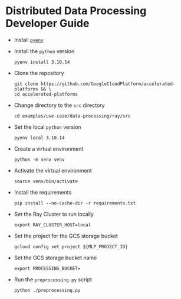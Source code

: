 # Distributed Data Processing Developer Guide

- Install [`pyenv`](https://github.com/pyenv/pyenv?tab=readme-ov-file#installation)

- Install the `python` version

  ```
  pyenv install 3.10.14
  ```

- Clone the repository

  ```
  git clone https://github.com/GoogleCloudPlatform/accelerated-platforms && \
  cd accelerated-platforms
  ```

- Change directory to the `src` directory

  ```
  cd examples/use-case/data-processing/ray/src
  ```

- Set the local `python` version

  ```
  pyenv local 3.10.14
  ```

- Create a virtual environment

  ```
  python -m venv venv
  ```

- Activate the virtual environment

  ```
  source venv/bin/activate
  ```

- Install the requirements

  ```
  pip install --no-cache-dir -r requirements.txt
  ```

- Set the Ray Cluster to run locally

  ```
  export RAY_CLUSTER_HOST=local
  ```

- Set the project for the GCS storage bucket

  ```
  gcloud config set project ${MLP_PROJECT_ID}
  ```

- Set the GCS storage bucket name

  ```
  export PROCESSING_BUCKET=
  ```

- Run the `preprocessing.py` script

  ```
  python ./preprocessing.py
  ```
